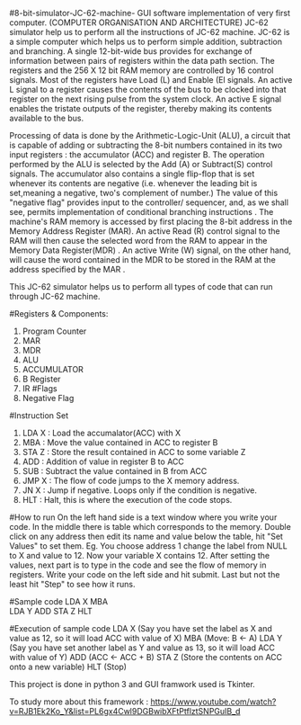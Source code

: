 
#8-bit-simulator-JC-62-machine-
GUI software implementation of very first computer. 
(COMPUTER ORGANISATION AND ARCHITECTURE)
JC-62 simulator help us to perform all the instructions of JC-62 machine. JC-62 is
a simple computer which helps us to perform simple addition, subtraction and
branching. A single 12-bit-wide bus provides for exchange of information between
pairs of registers within the data path section. The registers and the 256 X 12 bit
RAM memory are controlled by 16 control signals. Most of the registers have Load
(L) and Enable (El signals. An active L signal to a register causes the contents of
the bus to be clocked into that register on the next rising pulse from the system
clock. An active E signal enables the tristate outputs of the register, thereby
making its contents available to the bus.

Processing of data is done by the Arithmetic-Logic-Unit (ALU), a circuit that is
capable of adding or subtracting the 8-bit numbers contained in its two input
registers : the accumulator (ACC) and register B. The operation performed by the
ALU is selected by the Add (A) or Subtract(S) control signals. The accumulator also
contains a single flip-flop that is set whenever its contents are negative
(i.e. whenever the leading bit is set,meaning a negative, two's complement of
number.) The value of this "negative flag" provides input to the controller/
sequencer, and, as we shall see, permits implementation of conditional branching
instructions .
The machine's RAM memory is accessed by first placing the 8-bit address in the
Memory Address Register (MAR). An active Read (R) control signal to the RAM will
then cause the selected word from the RAM to appear in the Memory Data
Register(MDR) . An active Write (W) signal, on the other hand, will cause the word
contained in the MDR to be stored in the RAM at the address specified by the
MAR .

This JC-62 simulator helps us to perform all types of code that can run through
JC-62 machine.

#Registers & Components:
  1. Program Counter
  2. MAR
  3. MDR
  4. ALU
  5. ACCUMULATOR
  6. B Register
  7. IR
#Flags
  1. Negative Flag

#Instruction Set
  1. LDA X : Load the accumalator(ACC) with X
  2. MBA : Move the value contained in ACC to register B
  3. STA Z : Store the result contained in ACC to some variable Z
  4. ADD : Addition of value in register B to ACC
  5. SUB : Subtract the value contained in B from ACC
  6. JMP X : The flow of code jumps to the X memory address.
  7. JN X : Jump if negative. Loops only if the condition is negative.
  8. HLT : Halt, this is where the execution of the code stops.

#How to run
  On the left hand side is a text window where you write your code.
  In the middle there is table which corresponds to the memory. 
  Double click on any address then edit its name and value below the table, hit "Set Values" to set them.
  Eg. You choose address 1 change the label from NULL to X and value to 12. Now your variable X contains 12.
  After setting the values, next part is to type in the code and see the flow of memory in registers.
  Write your code on the left side and hit submit.
  Last but not the least hit "Step" to see how it runs.
 
#Sample code
  LDA X 
  MBA   
  LDA Y 
  ADD
  STA Z 
  HLT 

#Execution of sample code
  LDA X (Say you have set the label as X and value as 12, so it will load ACC with value of X)
  MBA   (Move: B <- A)
  LDA Y (Say you have set another label as Y and value as 13, so it will load ACC with value of Y)
  ADD (ACC <- ACC + B)
  STA Z (Store the contents on ACC onto a new variable)
  HLT (Stop)

This project is done in python 3 and GUI framwork used is Tkinter.

To study more about this framework : https://www.youtube.com/watch?v=RJB1Ek2Ko_Y&list=PL6gx4Cwl9DGBwibXFtPtflztSNPGuIB_d
